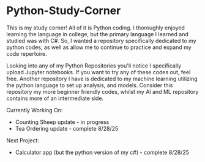 # Python-Study-Corner
This is my study corner! All of it is Python coding. I thoroughly enjoyed learning the language in college,
but the primary language I learned and studied was with C#. So, I wanted a repository specifically
dedicated to my python codes, as well as allow me to continue to practice and expand my code 
repertoire. 

Looking into any of my Python Repositories you'll notice I specifically upload Jupyter notebooks. 
If you want to try any of these codes out, feel free. Another repository I have is dedicated to my machine learning 
utilizing the python language to set up analysis, and models. Consider this repository my more beginner friendly codes, 
whilst my AI and ML repository contains more of an intermediate side. 

Currently Working On: 
* Counting Sheep update - in progress
* Tea Ordering update - complete 8/28/25

Next Project:
* Calculator app (but the python version of my c#) - complete 8/28/25
